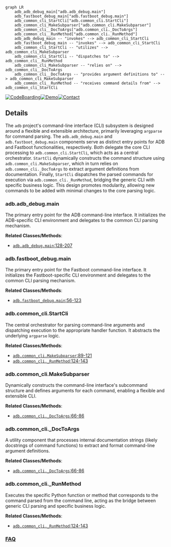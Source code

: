 ```mermaid
graph LR
    adb_adb_debug_main["adb.adb_debug.main"]
    adb_fastboot_debug_main["adb.fastboot_debug.main"]
    adb_common_cli_StartCli["adb.common_cli.StartCli"]
    adb_common_cli_MakeSubparser["adb.common_cli.MakeSubparser"]
    adb_common_cli__DocToArgs["adb.common_cli._DocToArgs"]
    adb_common_cli__RunMethod["adb.common_cli._RunMethod"]
    adb_adb_debug_main -- "invokes" --> adb_common_cli_StartCli
    adb_fastboot_debug_main -- "invokes" --> adb_common_cli_StartCli
    adb_common_cli_StartCli -- "utilizes" --> adb_common_cli_MakeSubparser
    adb_common_cli_StartCli -- "dispatches to" --> adb_common_cli__RunMethod
    adb_common_cli_MakeSubparser -- "relies on" --> adb_common_cli__DocToArgs
    adb_common_cli__DocToArgs -- "provides argument definitions to" --> adb_common_cli_MakeSubparser
    adb_common_cli__RunMethod -- "receives command details from" --> adb_common_cli_StartCli
```

[![CodeBoarding](https://img.shields.io/badge/Generated%20by-CodeBoarding-9cf?style=flat-square)](https://github.com/CodeBoarding/GeneratedOnBoardings)[![Demo](https://img.shields.io/badge/Try%20our-Demo-blue?style=flat-square)](https://www.codeboarding.org/demo)[![Contact](https://img.shields.io/badge/Contact%20us%20-%20contact@codeboarding.org-lightgrey?style=flat-square)](mailto:contact@codeboarding.org)

## Details

The `adb` project's command-line interface (CLI) subsystem is designed around a flexible and extensible architecture, primarily leveraging `argparse` for command parsing. The `adb.adb_debug.main` and `adb.fastboot_debug.main` components serve as distinct entry points for ADB and Fastboot functionalities, respectively. Both delegate the core CLI processing to `adb.common_cli.StartCli`, which acts as a central orchestrator. `StartCli` dynamically constructs the command structure using `adb.common_cli.MakeSubparser`, which in turn relies on `adb.common_cli._DocToArgs` to extract argument definitions from documentation. Finally, `StartCli` dispatches the parsed commands for execution via `adb.common_cli._RunMethod`, bridging the generic CLI with specific business logic. This design promotes modularity, allowing new commands to be added with minimal changes to the core parsing logic.

### adb.adb_debug.main
The primary entry point for the ADB command-line interface. It initializes the ADB-specific CLI environment and delegates to the common CLI parsing mechanism.


**Related Classes/Methods**:

- <a href="https://github.com/google/python-adb/blob/master/adb/adb_debug.py#L128-L207" target="_blank" rel="noopener noreferrer">`adb.adb_debug.main`:128-207</a>


### adb.fastboot_debug.main
The primary entry point for the Fastboot command-line interface. It initializes the Fastboot-specific CLI environment and delegates to the common CLI parsing mechanism.


**Related Classes/Methods**:

- <a href="https://github.com/google/python-adb/blob/master/adb/fastboot_debug.py#L56-L123" target="_blank" rel="noopener noreferrer">`adb.fastboot_debug.main`:56-123</a>


### adb.common_cli.StartCli
The central orchestrator for parsing command-line arguments and dispatching execution to the appropriate handler function. It abstracts the underlying `argparse` logic.


**Related Classes/Methods**:

- <a href="https://github.com/google/python-adb/blob/master/adb/common_cli.py#L89-L121" target="_blank" rel="noopener noreferrer">`adb.common_cli.MakeSubparser`:89-121</a>
- <a href="https://github.com/google/python-adb/blob/master/adb/common_cli.py#L124-L143" target="_blank" rel="noopener noreferrer">`adb.common_cli._RunMethod`:124-143</a>


### adb.common_cli.MakeSubparser
Dynamically constructs the command-line interface's subcommand structure and defines arguments for each command, enabling a flexible and extensible CLI.


**Related Classes/Methods**:

- <a href="https://github.com/google/python-adb/blob/master/adb/common_cli.py#L66-L86" target="_blank" rel="noopener noreferrer">`adb.common_cli._DocToArgs`:66-86</a>


### adb.common_cli._DocToArgs
A utility component that processes internal documentation strings (likely docstrings of command functions) to extract and format command-line argument definitions.


**Related Classes/Methods**:

- <a href="https://github.com/google/python-adb/blob/master/adb/common_cli.py#L66-L86" target="_blank" rel="noopener noreferrer">`adb.common_cli._DocToArgs`:66-86</a>


### adb.common_cli._RunMethod
Executes the specific Python function or method that corresponds to the command parsed from the command line, acting as the bridge between generic CLI parsing and specific business logic.


**Related Classes/Methods**:

- <a href="https://github.com/google/python-adb/blob/master/adb/common_cli.py#L124-L143" target="_blank" rel="noopener noreferrer">`adb.common_cli._RunMethod`:124-143</a>




### [FAQ](https://github.com/CodeBoarding/GeneratedOnBoardings/tree/main?tab=readme-ov-file#faq)